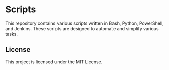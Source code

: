 # Scripts

This repository contains various scripts written in Bash, Python, PowerShell, and Jenkins. These scripts are designed to automate and simplify various tasks.


## License
This project is licensed under the MIT License.
